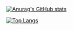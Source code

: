 [![Anurag's GitHub stats](https://github-readme-stats-swart-nine-93.vercel.app/api?username=forchannot&show_icons=true&theme=react)](https://github.com/forchannot/github-readme-stats)

[![Top Langs](https://github-readme-stats-swart-nine-93.vercel.app/api/top-langs/?username=forchannot&layout=compact)](https://github.com/forchannot/github-readme-stats)


